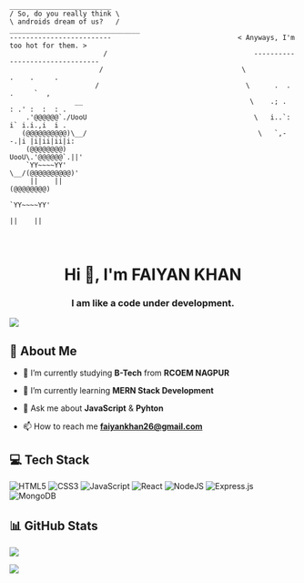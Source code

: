 
 ```
 _________________________
/ So, do you really think \
\ androids dream of us?   /                               ________________________________
 -------------------------                               < Anyways, I'm too hot for them. >
                        /                                    --------------------------------
                       /                                  \            .    .     .
                      /                                    \      .  . .     `  ,
                 __                                         \    .; .  : .' :  :  : .
     .'@@@@@@`./UooU                                         \   i..`: i` i.i.,i  i .
    (@@@@@@@@@@)\__/                                          \   `,--.|i |i|ii|ii|i:
     (@@@@@@@@)                                                   UooU\.'@@@@@@`.||'
     `YY~~~~YY'                                                   \__/(@@@@@@@@@@)'
      ||    ||                                                         (@@@@@@@@)
                                                                       `YY~~~~YY'
                                                                         ||    ||
```

<br>
<h1 align="center">Hi 👋, I'm FAIYAN KHAN</h1>
<h3 align="center">I am like a code under development.</h3>

[![](https://visitcount.itsvg.in/api?id=faiyankhan&icon=0&color=0)](https://visitcount.itsvg.in)
## 🚀 About Me
- 🔭 I’m currently studying **B-Tech** from **RCOEM NAGPUR**

- 🌱 I’m currently learning **MERN Stack Development**

- 💬 Ask me about **JavaScript** &  **Pyhton**

- 📫 How to reach me **faiyankhan26@gmail.com**

## 💻 Tech Stack

![HTML5](https://img.shields.io/badge/html5-%23E34F26.svg?style=for-the-badge&logo=html5&logoColor=white) 
![CSS3](https://img.shields.io/badge/css3-%231572B6.svg?style=for-the-badge&logo=css3&logoColor=white) 
![JavaScript](https://img.shields.io/badge/javascript-%23323330.svg?style=for-the-badge&logo=javascript&logoColor=%23F7DF1E) 
![React](https://img.shields.io/badge/react-%2320232a.svg?style=for-the-badge&logo=react&logoColor=%2361DAFB) 
![NodeJS](https://img.shields.io/badge/node.js-6DA55F?style=for-the-badge&logo=node.js&logoColor=white) 
![Express.js](https://img.shields.io/badge/express.js-%23404d59.svg?style=for-the-badge&logo=express&logoColor=%2361DAFB)
![MongoDB](https://img.shields.io/badge/MongoDB-%234ea94b.svg?style=for-the-badge&logo=mongodb&logoColor=white)
<br>

## 📊 GitHub Stats

![](https://github-readme-streak-stats.herokuapp.com/?user=faiyankhan&theme=midnight-purple&hide_border=false)<br/>

![](https://github-readme-stats.vercel.app/api/top-langs/?username=faiyankhan&theme=midnight-purple&hide_border=false&include_all_commits=true&count_private=true&layout=compact)


